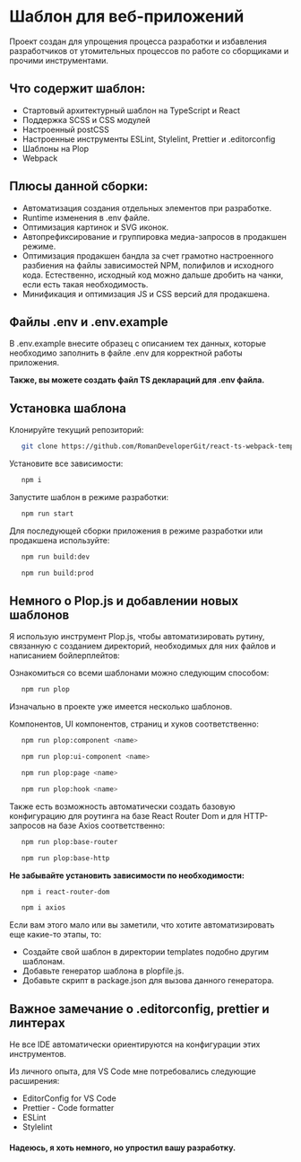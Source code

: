 # Шаблон для веб-приложений

Проект создан для упрощения процесса разработки и избавления разработчиков от утомительных процессов по работе со сборщиками и прочими инструментами.

## Что содержит шаблон:

   - Стартовый архитектурный шаблон на TypeScript и React
   - Поддержка SCSS и CSS модулей
   - Настроенный postCSS
   - Настроенные инструменты ESLint, Stylelint, Prettier и .editorconfig
   - Шаблоны на Plop
   - Webpack

## Плюсы данной сборки:

   - Автоматизация создания отдельных элементов при разработке.
   - Runtime изменения в .env файле.
   - Оптимизация картинок и SVG иконок.
   - Автопрефиксирование и группировка медиа-запросов в продакшен режиме.
   - Оптимизация продакшен бандла за счет грамотно настроенного разбиения на файлы зависимостей NPM, полифилов и исходного кода. Естественно, исходный код можно дальше дробить на чанки, если есть такая необходимость.
   - Минификация и оптимизация JS и CSS версий для продакшена.

## Файлы .env и .env.example

В .env.example внесите образец с описанием тех данных, которые необходимо заполнить в файле .env для корректной работы приложения.

**Также, вы можете создать файл TS деклараций для .env файла.**

## Установка шаблона

Клонируйте текущий репозиторий:

   ```bash
      git clone https://github.com/RomanDeveloperGit/react-ts-webpack-template.git
   ```

Установите все зависимости:

   ```bash
      npm i
   ```

Запустите шаблон в режиме разработки:

   ```bash
      npm run start
   ```

Для последующей сборки приложения в режиме разработки или продакшена используйте:

   ```bash
      npm run build:dev

      npm run build:prod
   ```

## Немного о Plop.js и добавлении новых шаблонов

Я использую инструмент Plop.js, чтобы автоматизировать рутину, связанную с созданием директорий, необходимых для них файлов и написанием бойлерплейтов:

Ознакомиться со всеми шаблонами можно следующим способом:

   ```bash
      npm run plop
   ```

Изначально в проекте уже имеется несколько шаблонов.

Компонентов, UI компонентов, страниц и хуков соответственно:

   ```bash
      npm run plop:component <name>

      npm run plop:ui-component <name>

      npm run plop:page <name>

      npm run plop:hook <name>
   ```

Также есть возможность автоматически создать базовую конфигурацию для роутинга на базе React Router Dom и для HTTP-запросов на базе Axios соответственно:

   ```bash
      npm run plop:base-router

      npm run plop:base-http
   ```

   **Не забывайте установить зависимости по необходимости:**

   ```bash
      npm i react-router-dom

      npm i axios
   ```

Если вам этого мало или вы заметили, что хотите автоматизировать еще какие-то этапы, то:

   - Создайте свой шаблон в директории templates подобно другим шаблонам.
   - Добавьте генератор шаблона в plopfile.js.
   - Добавьте скрипт в package.json для вызова данного генератора.
   
## Важное замечание о .editorconfig, prettier и линтерах

Не все IDE автоматически ориентируются на конфигурации этих инструментов.

Из личного опыта, для VS Code мне потребовались следующие расширения:

   - EditorConfig for VS Code
   - Prettier - Code formatter
   - ESLint
   - Stylelint

#### Надеюсь, я хоть немного, но упростил вашу разработку.
